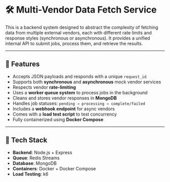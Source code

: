 # 🛠️ Multi-Vendor Data Fetch Service

This is a backend system designed to abstract the complexity of fetching data from multiple external vendors, each with different rate limits and response styles (synchronous or asynchronous). It provides a unified internal API to submit jobs, process them, and retrieve the results.

---

## 🚀 Features

- Accepts JSON payloads and responds with a unique `request_id`
- Supports both **synchronous** and **asynchronous** mock vendor services
- Respects vendor **rate-limiting**
- Uses a **worker queue system** to process jobs in the background
- Cleans and stores vendor responses in **MongoDB**
- Handles job statuses: `pending → processing → complete/failed`
- Includes a **webhook endpoint** for async vendors
- Comes with a **load test script** to test concurrency
- Fully containerized using **Docker Compose**

---

## 🧱 Tech Stack

- **Backend**: Node.js + Express
- **Queue**: Redis Streams
- **Database**: MongoDB
- **Containers**: Docker + Docker Compose
- **Load Testing**: k6





